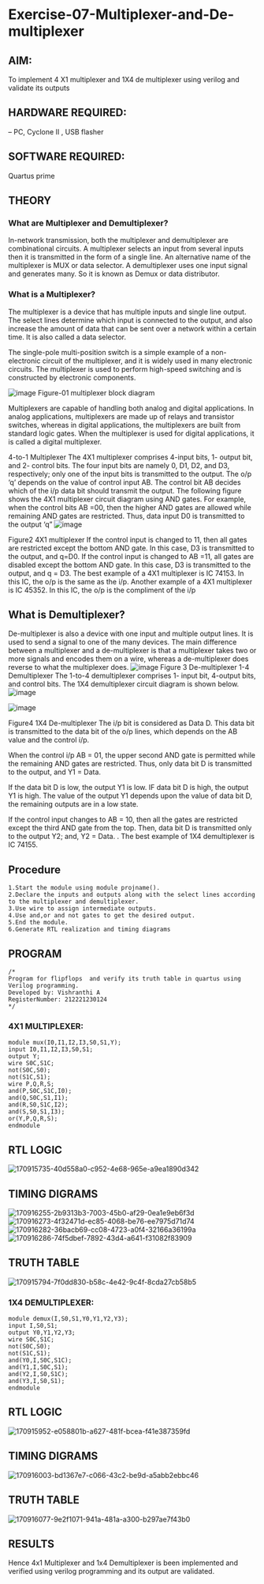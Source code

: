 # Exercise-07-Multiplexer-and-De-multiplexer
## AIM: 
To implement 4 X1 multiplexer and 1X4 de multiplexer using verilog and validate its outputs
## HARDWARE REQUIRED:  
– PC, Cyclone II , USB flasher
## SOFTWARE REQUIRED:   
Quartus prime
## THEORY 

### What are Multiplexer and Demultiplexer?
In-network transmission, both the multiplexer and demultiplexer are combinational circuits. A multiplexer selects an input from several inputs then it is transmitted in the form of a single line. An alternative name of the multiplexer is MUX or data selector. A demultiplexer uses one input signal and generates many. So it is known as Demux or data distributor.

### What is a Multiplexer?
The multiplexer is a device that has multiple inputs and single line output. The select lines determine which input is connected to the output, and also increase the amount of data that can be sent over a network within a certain time. It is also called a data selector.

The single-pole multi-position switch is a simple example of a non-electronic circuit of the multiplexer, and it is widely used in many electronic circuits. The multiplexer is used to perform high-speed switching and is constructed by electronic components.

![image](https://user-images.githubusercontent.com/36288975/170912485-73c395c7-23c0-4e78-a53d-a2f0d07d9662.png)
          Figure-01 multiplexer block diagram 

Multiplexers are capable of handling both analog and digital applications. In analog applications, multiplexers are made up of relays and transistor switches, whereas in digital applications, the multiplexers are built from standard logic gates. When the multiplexer is used for digital applications, it is called a digital multiplexer.

4-to-1 Multiplexer
The 4X1 multiplexer comprises 4-input bits, 1- output bit, and 2- control bits. The four input bits are namely 0, D1, D2, and D3, respectively; only one of the input bits is transmitted to the output. The o/p ‘q’ depends on the value of control input AB. The control bit AB decides which of the i/p data bit should transmit the output. The following figure shows the 4X1 multiplexer circuit diagram using AND gates. For example, when the control bits AB =00, then the higher AND gates are allowed while remaining AND gates are restricted. Thus, data input D0 is transmitted to the output ‘q”
![image](https://user-images.githubusercontent.com/36288975/170912568-3598c60a-5035-41f3-b0c4-ccedba13aca5.png)


Figure2 4X1 multiplexer 
If the control input is changed to 11, then all gates are restricted except the bottom AND gate. In this case, D3 is transmitted to the output, and q=D0. If the control input is changed to AB =11, all gates are disabled except the bottom AND gate. In this case, D3 is transmitted to the output, and q = D3. The best example of a 4X1 multiplexer is IC 74153. In this IC, the o/p is the same as the i/p. Another example of a 4X1 multiplexer is IC 45352. In this IC, the o/p is the compliment of the i/p


## What is Demultiplexer?
De-multiplexer is also a device with one input and multiple output lines. It is used to send a signal to one of the many devices. The main difference between a multiplexer and a de-multiplexer is that a multiplexer takes two or more signals and encodes them on a wire, whereas a de-multiplexer does reverse to what the multiplexer does.
![image](https://user-images.githubusercontent.com/36288975/170912606-a30e4b74-1726-4430-b245-2c3c3d9c232d.png)
Figure 3 De-multiplexer 
1-4 Demultiplexer
The 1-to-4 demultiplexer comprises 1- input bit, 4-output bits, and control bits. The 1X4 demultiplexer circuit diagram is shown below.![image](https://user-images.githubusercontent.com/36288975/170912683-00fb746a-1d45-4023-91d1-3a70b841073c.png)

![image](https://user-images.githubusercontent.com/36288975/170912741-7cbd52af-7e0d-4be3-b5c6-6fb9c4eca7c9.png)

Figure4 1X4 De-multiplexer 
The i/p bit is considered as Data D. This data bit is transmitted to the data bit of the o/p lines, which depends on the AB value and the control i/p.

When the control i/p AB = 01, the upper second AND gate is permitted while the remaining AND gates are restricted. Thus, only data bit D is transmitted to the output, and Y1 = Data.

If the data bit D is low, the output Y1 is low. IF data bit D is high, the output Y1 is high. The value of the output Y1 depends upon the value of data bit D, the remaining outputs are in a low state.

If the control input changes to AB = 10, then all the gates are restricted except the third AND gate from the top. Then, data bit D is transmitted only to the output Y2; and, Y2 = Data. . The best example of 1X4 demultiplexer is IC 74155.
 
## Procedure
```
1.Start the module using module projname().
2.Declare the inputs and outputs along with the select lines according to the multiplexer and demultiplexer.
3.Use wire to assign intermediate outputs.
4.Use and,or and not gates to get the desired output.
5.End the module.
6.Generate RTL realization and timing diagrams
```

## PROGRAM 
```
/*
Program for flipflops  and verify its truth table in quartus using Verilog programming.
Developed by: Vishranthi A
RegisterNumber: 212221230124
*/
```
### 4X1 MULTIPLEXER:
```
module mux(I0,I1,I2,I3,S0,S1,Y);
input I0,I1,I2,I3,S0,S1;
output Y;
wire S0C,S1C;
not(S0C,S0);
not(S1C,S1);
wire P,Q,R,S;
and(P,S0C,S1C,I0);
and(Q,S0C,S1,I1);
and(R,S0,S1C,I2);
and(S,S0,S1,I3);
or(Y,P,Q,R,S);
endmodule
```
## RTL LOGIC
![170915735-40d558a0-c952-4e68-965e-a9ea1890d342](https://user-images.githubusercontent.com/93427278/170941003-4096d9f6-a553-4b38-83fe-185a30a08d0a.png)

## TIMING DIGRAMS 
![170916255-2b9313b3-7003-45b0-af29-0ea1e9eb6f3d](https://user-images.githubusercontent.com/93427278/170946737-be2b2a24-338d-49d5-8f46-d84e4cb7fd6a.png)
![170916273-4f32471d-ec85-4068-be76-ee7975d71d74](https://user-images.githubusercontent.com/93427278/170946752-39f79526-a86c-4085-97b1-920106a4f6a1.png)
![170916282-36bacb69-cc08-4723-a0f4-32166a36199a](https://user-images.githubusercontent.com/93427278/170946795-b8c2ddb0-2e3f-45c6-ad47-28997b8bfe0f.png)
![170916286-74f5dbef-7892-43d4-a641-f31082f83909](https://user-images.githubusercontent.com/93427278/170946822-85b7650e-02cc-4be8-ab59-516da6cbc528.png)

## TRUTH TABLE 
![170915794-7f0dd830-b58c-4e42-9c4f-8cda27cb58b5](https://user-images.githubusercontent.com/93427278/170941232-ca344308-cd3e-4d7b-89b2-ea0c263f5fe1.png)

### 1X4 DEMULTIPLEXER:
```
module demux(I,S0,S1,Y0,Y1,Y2,Y3);
input I,S0,S1;
output Y0,Y1,Y2,Y3;
wire S0C,S1C;
not(S0C,S0);
not(S1C,S1);
and(Y0,I,S0C,S1C);
and(Y1,I,S0C,S1);
and(Y2,I,S0,S1C);
and(Y3,I,S0,S1);
endmodule
```

## RTL LOGIC  
![170915952-e058801b-a627-481f-bcea-f41e387359fd](https://user-images.githubusercontent.com/93427278/170941394-06d8504a-4516-4281-aa2d-51967e8a995d.png)

## TIMING DIGRAMS  
![170916003-bd1367e7-c066-43c2-be9d-a5abb2ebbc46](https://user-images.githubusercontent.com/93427278/170941435-9fc58d3e-a1a0-4d83-8175-9597e4be8bf1.png)

## TRUTH TABLE 
![170916077-9e2f1071-941a-481a-a300-b297ae7f43b0](https://user-images.githubusercontent.com/93427278/170941466-d2d32783-7b8f-4b13-88b6-fff20dcb9e13.png)

## RESULTS 
Hence 4x1 Multiplexer and 1x4 Demultiplexer is been implemented and verified using verilog programming and its output are validated.
